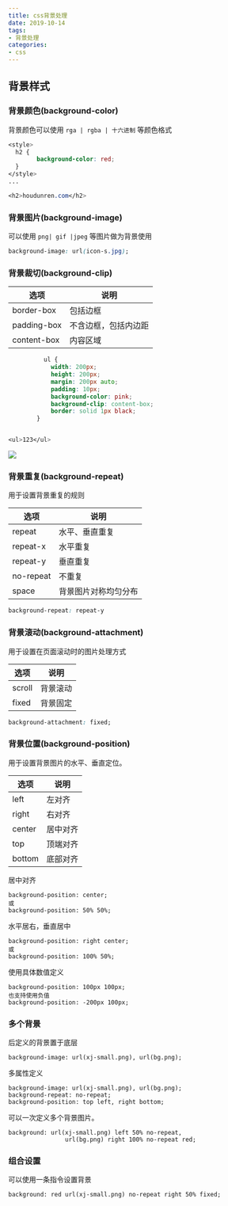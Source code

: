 ```yaml
---
title: css背景处理
date: 2019-10-14
tags: 
- 背景处理
categories: 
- css
---
```




## 背景样式

### 背景颜色(background-color)

背景颜色可以使用 `rga | rgba | 十六进制` 等颜色格式

```css
<style>
  h2 {
		background-color: red;
  }
</style>
...

<h2>houdunren.com</h2>
```

### 背景图片(background-image)

可以使用 `png| gif |jpeg` 等图片做为背景使用

```css
background-image: url(icon-s.jpg);
```

### 背景裁切(background-clip)

| 选项        | 说明                 |
| ----------- | -------------------- |
| border-box  | 包括边框             |
| padding-box | 不含边框，包括内边距 |
| content-box | 内容区域             |

```css
          ul {
            width: 200px;
            height: 200px;
            margin: 200px auto;
            padding: 10px;
            background-color: pink;
            background-clip: content-box;
            border: solid 1px black;
        }


<ul>123</ul>
```

![](http://cdn.liweihao.cn/image/blog/20191204172025.png)

### 背景重复(background-repeat)

用于设置背景重复的规则

| 选项      | 说明                 |
| --------- | -------------------- |
| repeat    | 水平、垂直重复       |
| repeat-x  | 水平重复             |
| repeat-y  | 垂直重复             |
| no-repeat | 不重复               |
| space     | 背景图片对称均匀分布 |

```css
background-repeat: repeat-y
```

### 背景滚动(background-attachment)

用于设置在页面滚动时的图片处理方式

| 选项   | 说明     |
| ------ | -------- |
| scroll | 背景滚动 |
| fixed  | 背景固定 |

```css
background-attachment: fixed;
```

### 背景位置(background-position)

用于设置背景图片的水平、垂直定位。

| 选项   | 说明     |
| ------ | -------- |
| left   | 左对齐   |
| right  | 右对齐   |
| center | 居中对齐 |
| top    | 顶端对齐 |
| bottom | 底部对齐 |

居中对齐

```text
background-position: center;
或
background-position: 50% 50%;
```

水平居右，垂直居中

```text
background-position: right center;
或
background-position: 100% 50%;
```

使用具体数值定义

```text
background-position: 100px 100px;
也支持使用负值
background-position: -200px 100px;
```

### 多个背景

后定义的背景置于底层

```text
background-image: url(xj-small.png), url(bg.png);
```

多属性定义

```text
background-image: url(xj-small.png), url(bg.png);
background-repeat: no-repeat;
background-position: top left, right bottom;
```

可以一次定义多个背景图片。

```text
background: url(xj-small.png) left 50% no-repeat,
                url(bg.png) right 100% no-repeat red;
```

### 组合设置

可以使用一条指令设置背景

```text
background: red url(xj-small.png) no-repeat right 50% fixed;
```